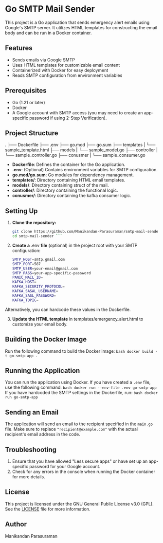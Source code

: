 # Go SMTP Mail Sender

This project is a Go application that sends emergency alert emails using Google's SMTP server. It utilizes HTML templates for constructing the email body and can be run in a Docker container.

## Features

- Sends emails via Google SMTP
- Uses HTML templates for customizable email content
- Containerized with Docker for easy deployment
- Reads SMTP configuration from environment variables

## Prerequisites

- Go (1.21 or later)
- Docker
- A Google account with SMTP access (you may need to create an app-specific password if using 2-Step Verification).

## Project Structure
.
├── Dockerfile
├── .env
├── go.mod
├── go.sum
├── templates
|    └── sample_template.html
├── models
|    └── sample_model.go
├── controller
|    └── sample_controller.go
├── conusmer
|    └── sample_consumer.go


- **Dockerfile**: Defines the container for the Go application.
- **.env**: (Optional) Contains environment variables for SMTP configuration.
- **go.mod/go.sum**: Go modules for dependency management.
- **templates/**: Directory containing HTML email templates.
- **models/**: Directory containing struct of the mail.
- **controller/**: Directory containing the functional logic.
- **conusmer/**: Directory containing the kafka consumer logic.


## Setting Up

1. **Clone the repository:**

   ```bash
   git clone https://github.com/Manikandan-Parasuraman/smtp-mail-sender.git
   cd smtp-mail-sender ```

2. **Create a** .env **file** (optional) in the project root with your SMTP configuration:

    ```bash
    SMTP_HOST=smtp.gmail.com
    SMTP_PORT=587
    SMTP_USER=your-email@gmail.com
    SMTP_PASS=your-app-specific-password
    PANIC_MAIL_ID=
    KAFKA_HOST=
    KAFKA_SECURITY_PROTOCOL=
    KAFKA_SASAL_USERNAME=
    KAFKA_SASL_PASSWORD=
    KAFKA_TOPIC=
    ```

Alternatively, you can hardcode these values in the Dockerfile.

3. **Update the HTML template** in templates/emergency_alert.html to customize your email body.

## Building the Docker Image
Run the following command to build the Docker image:
    ``` bash
    docker build -t go-smtp-app .
    ```
## Running the Application
You can run the application using Docker. If you have created a `.env` file, use the following command:
    ```bash
    docker run --env-file .env go-smtp-app
    ```
If you have hardcoded the SMTP settings in the Dockerfile, run:
    ```bash
    docker run go-smtp-app
    ```
## Sending an Email
The application will send an email to the recipient specified in the `main.go` file. Make sure to replace `"recipient@example.com"` with the actual recipient's email address in the code.

## Troubleshooting
1. Ensure that you have allowed "Less secure apps" or have set up an app-specific password for your Google account.
2. Check for any errors in the console when running the Docker container for more details.

## License
This project is licensed under the GNU General Public License v3.0 (GPL). See the [LICENSE](https://www.gnu.org/licenses/gpl-3.0-standalone.html) file for more information.

## Author
Manikandan Parasuraman

